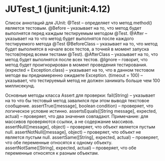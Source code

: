 # JUTest_1 (junit:junit:4.12)

Список аннотаций для JUnit:
@Test – определяет что метод method() является тестовым.
@Before – указывает на то, что метод будет выполнятся перед каждым тестируемым методом @Test.
@After – указывает на то что метод будет выполнятся после каждого тестируемого метода @Test
@BeforeClass – указывает на то, что метод будет выполнятся в начале всех тестов,
а точней в момент запуска тестов(перед всеми тестами @Test).
@AfterClass – указывает на то, что метод будет выполнятся после всех тестов.
@Ignore – говорит, что метод будет проигнорирован в момент проведения тестирования.
(expected = Exception.class) – указывает на то, что в данном тестовом методе
вы преднамеренно ожидаете Exception.
(timeout = 100) – указывает, что тестируемый метод не должен занимать больше чем 100 миллисекунд.

Основные методы класса Assert для проверки:
fail(String) – указывает на то что бы тестовый метод завалился при этом выводя текстовое сообщение.
assertTrue([message], boolean condition) – проверяет, что логическое условие истинно.
assertsEquals([String message], expected, actual) – проверяет, что два значения совпадают.
Примечание: для массивов проверяются ссылки, а не содержание массивов.
assertNull([message], object) – проверяет, что объект является пустым null.
assertNotNull([message], object) – проверяет, что объект не является пустым null.
assertSame([String], expected, actual) – проверяет, что обе переменные относятся к одному объекту.
assertNotSame([String], expected, actual) – проверяет, что обе переменные относятся к разным объектам.
